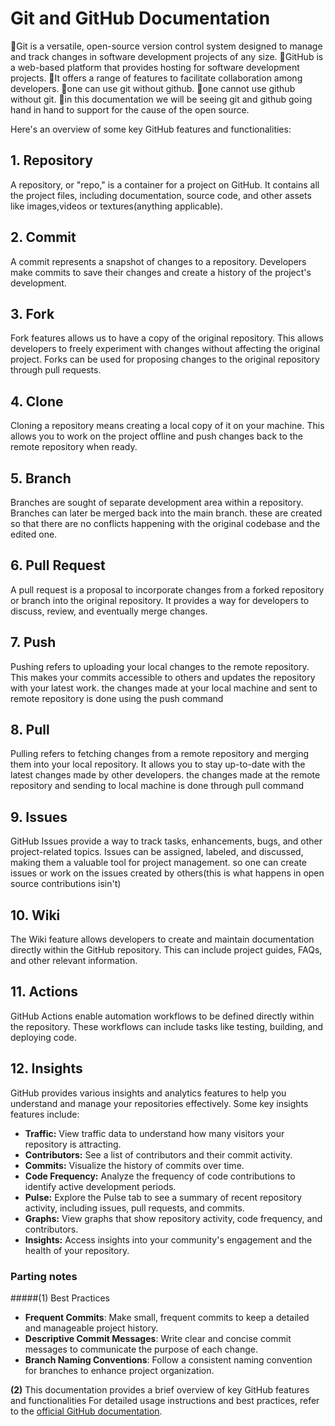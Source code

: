 # Git and GitHub Documentation
📒Git is a versatile, open-source version control system designed to manage and track changes in software development projects of any size.
📒GitHub is a web-based platform that provides hosting for software development projects.
📒It offers a range of features to facilitate collaboration among developers.
📒one can use git without github. 
📒one cannot use github without git.
📒in this documentation we will be seeing git and github going hand in hand to support for the cause of the open source. 

Here's an overview of some key GitHub features and functionalities:

## 1. Repository
A repository, or "repo," is a container for a project on GitHub. It contains all the project files, including documentation, source code, and other assets like images,videos or textures(anything applicable).

## 2. Commit
A commit represents a snapshot of changes to a repository. Developers make commits to save their changes and create a history of the project's development.

## 3. Fork
Fork features allows us to have a copy of the original repository. This allows developers to freely experiment with changes without affecting the original project. Forks can be used for proposing changes to the original repository through pull requests.

## 4. Clone
Cloning a repository means creating a local copy of it on your machine. This allows you to work on the project offline and push changes back to the remote repository when ready.

## 5. Branch
Branches are sought of separate development area within a repository. Branches can later be merged back into the main branch.
these are created so that there are no conflicts happening with the original codebase and the edited one.

## 6. Pull Request
A pull request is a proposal to incorporate changes from a forked repository or branch into the original repository. It provides a way for developers to discuss, review, and eventually merge changes.

## 7. Push
Pushing refers to uploading your local changes to the remote repository. This makes your commits accessible to others and updates the repository with your latest work.
the changes made at your local machine and sent to remote repository is done using the push command

## 8. Pull
Pulling refers to fetching changes from a remote repository and merging them into your local repository. It allows you to stay up-to-date with the latest changes made by other developers.
the changes made at the remote repository and sending to local machine is done through pull command

## 9. Issues
GitHub Issues provide a way to track tasks, enhancements, bugs, and other project-related topics. Issues can be assigned, labeled, and discussed, making them a valuable tool for project management.
so one can create issues or work on the issues created by others(this is what happens in open source contributions isin't)

## 10. Wiki
The Wiki feature allows developers to create and maintain documentation directly within the GitHub repository. This can include project guides, FAQs, and other relevant information.

## 11. Actions
GitHub Actions enable automation workflows to be defined directly within the repository. These workflows can include tasks like testing, building, and deploying code.

## 12. Insights
GitHub provides various insights and analytics features to help you understand and manage your repositories effectively. Some key insights features include:

- **Traffic:** View traffic data to understand how many visitors your repository is attracting.
- **Contributors:** See a list of contributors and their commit activity.
- **Commits:** Visualize the history of commits over time.
- **Code Frequency:** Analyze the frequency of code contributions to identify active development periods.
- **Pulse:** Explore the Pulse tab to see a summary of recent repository activity, including issues, pull requests, and commits.
- **Graphs:** View graphs that show repository activity, code frequency, and contributors.
- **Insights:** Access insights into your community's engagement and the health of your repository.

### Parting notes
#####(1) Best Practices
- **Frequent Commits**: Make small, frequent commits to keep a detailed and manageable project history.
- **Descriptive Commit Messages**: Write clear and concise   commit messages to communicate the purpose of each change.
- **Branch Naming Conventions**: Follow a consistent naming convention for branches to enhance project organization.

**(2)** This documentation provides a brief overview of key GitHub features and functionalities For detailed usage instructions and best practices, refer to the [official GitHub documentation](https://docs.github.com/).

